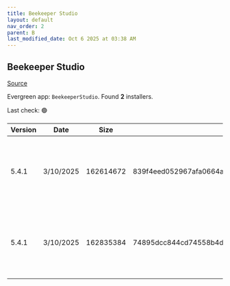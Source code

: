```yaml
---
title: Beekeeper Studio
layout: default
nav_order: 2
parent: B
last_modified_date: Oct 6 2025 at 03:38 AM
---
```


## Beekeeper Studio

[Source](https://www.beekeeperstudio.io/)

Evergreen app: `BeekeeperStudio`. Found **2** installers.

Last check: 🟢

| Version | Date      | Size      | Sha256                                                           | Architecture | InstallerType | Type | URI                                                                                                                                                                                                                                    |
| ------- | --------- | --------- | ---------------------------------------------------------------- | ------------ | ------------- | ---- | -------------------------------------------------------------------------------------------------------------------------------------------------------------------------------------------------------------------------------------- |
| 5.4.1   | 3/10/2025 | 162614672 | 839f4eed052967afa0664a030ef439dbe316ab3d889bdc1ac5f077b296982efc | x86          | Portable      | exe  | [https://github.com/beekeeper-studio/beekeeper-studio/releases/download/v5.4.1/Beekeeper-Studio-5.4.1-portable.exe](https://github.com/beekeeper-studio/beekeeper-studio/releases/download/v5.4.1/Beekeeper-Studio-5.4.1-portable.exe) |
| 5.4.1   | 3/10/2025 | 162835384 | 74895dcc844cd74558b4db8ba4d26038210fdb3fee945bf12a0b20f735722d5e | x86          | Default       | exe  | [https://github.com/beekeeper-studio/beekeeper-studio/releases/download/v5.4.1/Beekeeper-Studio-Setup-5.4.1.exe](https://github.com/beekeeper-studio/beekeeper-studio/releases/download/v5.4.1/Beekeeper-Studio-Setup-5.4.1.exe)       |

